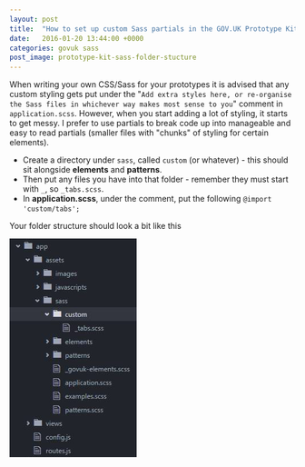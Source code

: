 ```yaml
---
layout: post
title:  "How to set up custom Sass partials in the GOV.UK Prototype Kit"
date:   2016-01-20 13:44:00 +0000
categories: govuk sass
post_image: prototype-kit-sass-folder-stucture
---
```

When writing your own CSS/Sass for your prototypes it is advised that any custom styling gets put under the "`Add extra styles here, or re-organise the Sass files in whichever way makes most sense to you`" comment in `application.scss`. However, when you start adding a lot of styling, it starts to get messy. I prefer to use partials to break code up into manageable and easy to read partials (smaller files with "chunks" of styling for certain elements).

* Create a directory under `sass`, called `custom` (or whatever) - this should sit alongside **elements** and **patterns**.
* Then put any files you have into that folder - remember they must start with `_`, so `_tabs.scss`.
* In **application.scss**, under the comment, put the following `@import 'custom/tabs';`

Your folder structure should look a bit like this

![Prototype Kit Sass folder structure](/images/posts/prototype-kit-sass-folder-stucture.jpg "Prototype Kit Sass folder structure")

